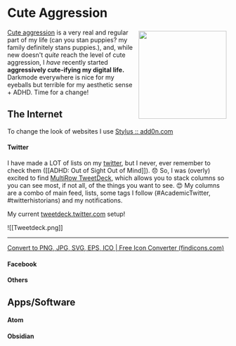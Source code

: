 # Cute Aggression


<img align="right" style="padding: 5px" src="https://media.giphy.com/media/wKQRIoFXsQIGA/giphy.gif" width="200" alt text="cute hucky puppies turning their heads soo cutely"> 

[Cute aggression](https://www.smithsonianmag.com/smart-news/why-we-want-squeeze-cute-little-things-180971143/) is a very real and regular part of my life (can you stan puppies? my family definitely stans puppies.), and, while new  doesn't *quite* reach the level of cute aggression, I *have* recently started **aggressively cute-ifying my digital life.** Darkmode everywhere is nice for my eyeballs but terrible for my aesthetic sense + ADHD. Time for a change!



## **The Internet**
To change the look of websites I use [Stylus :: add0n.com](https://add0n.com/stylus.html)

#### **Twitter**
I have made a LOT of lists on my [twitter](twitter.com/ameyawarde), but I never, ever remember to check them ([[ADHD: Out of Sight Out of Mind]]). 😞 So, I was (overly) excited to find [MultiRow TweetDeck](https://multirow.page/), which allows you to stack columns so you can see most, if not all, of the things you want to see.  😍 My columns are a combo of main feed, lists, some tags I follow (#AcademicTwitter, #twitterhistorians) and my notifications. 

My current [tweetdeck.twitter.com](https://tweetdeck.twitter.com/) setup!

![[Tweetdeck.png]]


---





	
	
[Convert to PNG, JPG, SVG, EPS, ICO | Free Icon Converter (findicons.com)](https://findicons.com/convert)
#### **Facebook**

#### **Others**
## **Apps/Software**
#### **Atom**
#### **Obsidian**

